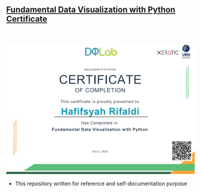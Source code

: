 ## [Fundamental Data Visualization with Python Certificate]()

<br>

![certificate](fundamental_data_visualization.png)

- This repository written for reference and self-documentation purpose

